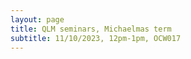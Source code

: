 ```yaml
---
layout: page
title: QLM seminars, Michaelmas term
subtitle: 11/10/2023, 12pm-1pm, OCW017
---
```





